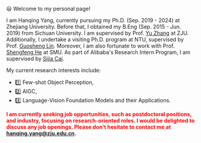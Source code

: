 😃 Welcome to my personal page!

I am Hanqing Yang, currently pursuing my Ph.D. (Sep. 2019 - 2024) at Zhejiang University. Before that, I obtained my B.Eng (Sep. 2015 - Jun. 2019) from Sichuan University.
I am supervised by Prof. [Yu Zhang](https://person.zju.edu.cn/zhangyu/#0) at ZJU. Additionally, I undertake a visiting Ph.D. program at NTU, supervised by Prof. [Guosheng Lin](https://guosheng.github.io/). Moreover, I am also fortunate to work with Prof. [Shengfeng He](http://www.shengfenghe.com/) at SMU. 
As part of Alibaba's Research Intern Program, I am supervised by [Sijia Cai](https://scholar.google.com.hk/citations?user=LMVeRVAAAAAJ&hl=en).

My current research interests include:
- 1️⃣ Few-shot Object Perception,
- 2️⃣ AIGC,
- 3️⃣ Language-Vision Foundation Models and their Applications.

<span style="color:red"><strong> I am currently seeking job opportunities, such as postdoctoral positions, and industry, focusing on research-oriented roles. I would be delighted to discuss any job openings. Please don't hesitate to contact me at hanqing.yang@zju.edu.cn. </strong></span>

